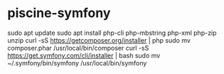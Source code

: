 # piscine-symfony

sudo apt update
sudo apt install php-cli php-mbstring php-xml php-zip unzip
curl -sS https://getcomposer.org/installer | php
sudo mv composer.phar /usr/local/bin/composer
curl -sS https://get.symfony.com/cli/installer | bash
sudo mv ~/.symfony/bin/symfony /usr/local/bin/symfony